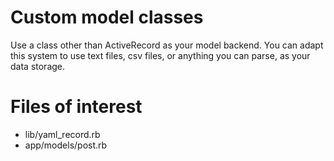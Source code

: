 # Custom model classes

Use a class other than ActiveRecord as your model backend. You can adapt this system to use text files, csv files, or anything you can parse, as your data storage.

# Files of interest

* lib/yaml_record.rb
* app/models/post.rb